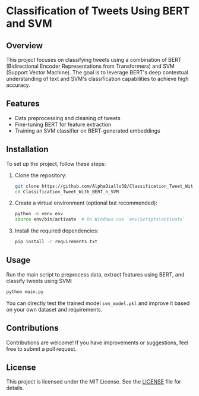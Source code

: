 
# Classification of Tweets Using BERT and SVM

## Overview

This project focuses on classifying tweets using a combination of BERT (Bidirectional Encoder Representations from Transformers) and SVM (Support Vector Machine). The goal is to leverage BERT's deep contextual understanding of text and SVM's classification capabilities to achieve high accuracy.

## Features

- Data preprocessing and cleaning of tweets
- Fine-tuning BERT for feature extraction
- Training an SVM classifier on BERT-generated embeddings

## Installation

To set up the project, follow these steps:

1. Clone the repository:
   ```bash
   git clone https://github.com/AlphaDiallo58/Classification_Tweet_With_BERT_n_SVM.git
   cd Classification_Tweet_With_BERT_n_SVM
   ```

2. Create a virtual environment (optional but recommended):
   ```bash
   python -m venv env
   source env/bin/activate  # On Windows use `env\Scripts\activate`
   ```

3. Install the required dependencies:
   ```bash
   pip install -r requirements.txt
   ```

## Usage

Run the main script to preprocess data, extract features using BERT, and classify tweets using SVM:
```bash
python main.py
```

You can directly test the trained model `svm_model.pkl` and improve it based on your own dataset and requirements.

## Contributions

Contributions are welcome! If you have improvements or suggestions, feel free to submit a pull request.

## License

This project is licensed under the MIT License. See the [LICENSE](./LICENSE) file for details.
